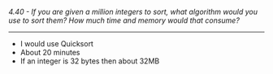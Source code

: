 *4.40 - If you are given a million integers to sort, what algorithm would you use to sort them? How much time and memory would that consume?*
***
- I would use Quicksort
- About 20 minutes
- If an integer is 32 bytes then about 32MB
